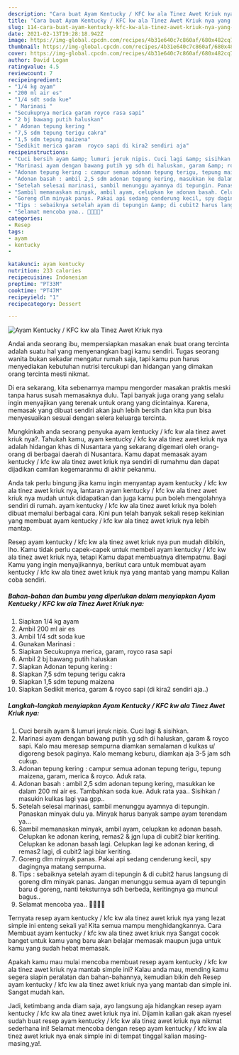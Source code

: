 ```yaml
---
description: "Cara buat Ayam Kentucky / KFC kw ala Tinez Awet Kriuk nya yang enak dan Mudah Dibuat"
title: "Cara buat Ayam Kentucky / KFC kw ala Tinez Awet Kriuk nya yang enak dan Mudah Dibuat"
slug: 114-cara-buat-ayam-kentucky-kfc-kw-ala-tinez-awet-kriuk-nya-yang-enak-dan-mudah-dibuat
date: 2021-02-13T19:28:18.942Z
image: https://img-global.cpcdn.com/recipes/4b31e640c7c860af/680x482cq70/ayam-kentucky-kfc-kw-ala-tinez-awet-kriuk-nya-foto-resep-utama.jpg
thumbnail: https://img-global.cpcdn.com/recipes/4b31e640c7c860af/680x482cq70/ayam-kentucky-kfc-kw-ala-tinez-awet-kriuk-nya-foto-resep-utama.jpg
cover: https://img-global.cpcdn.com/recipes/4b31e640c7c860af/680x482cq70/ayam-kentucky-kfc-kw-ala-tinez-awet-kriuk-nya-foto-resep-utama.jpg
author: David Logan
ratingvalue: 4.5
reviewcount: 7
recipeingredient:
- "1/4 kg ayam"
- "200 ml air es"
- "1/4 sdt soda kue"
- " Marinasi "
- "Secukupnya merica garam royco rasa sapi"
- "2 bj bawang putih haluskan"
- " Adonan tepung kering "
- "7,5 sdm tepung terigu cakra"
- "1,5 sdm tepung maizena"
- "Sedikit merica garam  royco sapi di kira2 sendiri aja"
recipeinstructions:
- "Cuci bersih ayam &amp; lumuri jeruk nipis. Cuci lagi &amp; sisihkan."
- "Marinasi ayam dengan bawang putih yg sdh di haluskan, garam &amp; royco sapi. Kalo mau meresap sempurna diamkan semalaman d kulkas u/ digoreng besok paginya. Kalo memang keburu, diamkan aja 3-5 jam sdh cukup."
- "Adonan tepung kering : campur semua adonan tepung terigu, tepung maizena, garam, merica &amp; royco. Aduk rata."
- "Adonan basah : ambil 2,5 sdm adonan tepung kering, masukkan ke dalam 200 ml air es. Tambahkan soda kue. Aduk rata yaa.. Sisihkan / masukin kulkas lagi yaa gpp.."
- "Setelah selesai marinasi, sambil menunggu ayamnya di tepungin. Panaskan minyak dulu ya. Minyak harus banyak sampe ayam terendam ya..."
- "Sambil memanaskan minyak, ambil ayam, celupkan ke adonan basah. Celupkan ke adonan kering, remas2 &amp; jgn lupa di cubit2 biar keriting. Celupkan ke adonan basah lagi. Celupkan lagi ke adonan kering, di remas2 lagi, di cubit2 lagi biar keriting."
- "Goreng dlm minyak panas. Pakai api sedang cenderung kecil, spy dagingnya matang sempurna."
- "Tips : sebaiknya setelah ayam di tepungin &amp; di cubit2 harus langsung di goreng dlm minyak panas. Jangan menunggu semua ayam di tepungin baru d goreng, nanti teksturnya sdh berbeda, keritingnya ga muncul bagus.."
- "Selamat mencoba yaa.. 👏😆😍😘"
categories:
- Resep
tags:
- ayam
- kentucky
- 

katakunci: ayam kentucky  
nutrition: 233 calories
recipecuisine: Indonesian
preptime: "PT33M"
cooktime: "PT47M"
recipeyield: "1"
recipecategory: Dessert

---
```



![Ayam Kentucky / KFC kw ala Tinez Awet Kriuk nya](https://img-global.cpcdn.com/recipes/4b31e640c7c860af/680x482cq70/ayam-kentucky-kfc-kw-ala-tinez-awet-kriuk-nya-foto-resep-utama.jpg)

Andai anda seorang ibu, mempersiapkan masakan enak buat orang tercinta adalah suatu hal yang menyenangkan bagi kamu sendiri. Tugas seorang  wanita bukan sekadar mengatur rumah saja, tapi kamu pun harus menyediakan kebutuhan nutrisi tercukupi dan hidangan yang dimakan orang tercinta mesti nikmat.

Di era  sekarang, kita sebenarnya mampu mengorder masakan praktis meski tanpa harus susah memasaknya dulu. Tapi banyak juga orang yang selalu ingin menyajikan yang terenak untuk orang yang dicintainya. Karena, memasak yang dibuat sendiri akan jauh lebih bersih dan kita pun bisa menyesuaikan sesuai dengan selera keluarga tercinta. 



Mungkinkah anda seorang penyuka ayam kentucky / kfc kw ala tinez awet kriuk nya?. Tahukah kamu, ayam kentucky / kfc kw ala tinez awet kriuk nya adalah hidangan khas di Nusantara yang sekarang digemari oleh orang-orang di berbagai daerah di Nusantara. Kamu dapat memasak ayam kentucky / kfc kw ala tinez awet kriuk nya sendiri di rumahmu dan dapat dijadikan camilan kegemaranmu di akhir pekanmu.

Anda tak perlu bingung jika kamu ingin menyantap ayam kentucky / kfc kw ala tinez awet kriuk nya, lantaran ayam kentucky / kfc kw ala tinez awet kriuk nya mudah untuk didapatkan dan juga kamu pun boleh mengolahnya sendiri di rumah. ayam kentucky / kfc kw ala tinez awet kriuk nya boleh dibuat memalui berbagai cara. Kini pun telah banyak sekali resep kekinian yang membuat ayam kentucky / kfc kw ala tinez awet kriuk nya lebih mantap.

Resep ayam kentucky / kfc kw ala tinez awet kriuk nya pun mudah dibikin, lho. Kamu tidak perlu capek-capek untuk membeli ayam kentucky / kfc kw ala tinez awet kriuk nya, tetapi Kamu dapat membuatnya ditempatmu. Bagi Kamu yang ingin menyajikannya, berikut cara untuk membuat ayam kentucky / kfc kw ala tinez awet kriuk nya yang mantab yang mampu Kalian coba sendiri.

<!--inarticleads1-->

##### Bahan-bahan dan bumbu yang diperlukan dalam menyiapkan Ayam Kentucky / KFC kw ala Tinez Awet Kriuk nya:

1. Siapkan 1/4 kg ayam
1. Ambil 200 ml air es
1. Ambil 1/4 sdt soda kue
1. Gunakan  Marinasi :
1. Siapkan Secukupnya merica, garam, royco rasa sapi
1. Ambil 2 bj bawang putih haluskan
1. Siapkan  Adonan tepung kering :
1. Siapkan 7,5 sdm tepung terigu cakra
1. Siapkan 1,5 sdm tepung maizena
1. Siapkan Sedikit merica, garam &amp; royco sapi (di kira2 sendiri aja..)




<!--inarticleads2-->

##### Langkah-langkah menyiapkan Ayam Kentucky / KFC kw ala Tinez Awet Kriuk nya:

1. Cuci bersih ayam &amp; lumuri jeruk nipis. Cuci lagi &amp; sisihkan.
1. Marinasi ayam dengan bawang putih yg sdh di haluskan, garam &amp; royco sapi. Kalo mau meresap sempurna diamkan semalaman d kulkas u/ digoreng besok paginya. Kalo memang keburu, diamkan aja 3-5 jam sdh cukup.
1. Adonan tepung kering : campur semua adonan tepung terigu, tepung maizena, garam, merica &amp; royco. Aduk rata.
1. Adonan basah : ambil 2,5 sdm adonan tepung kering, masukkan ke dalam 200 ml air es. Tambahkan soda kue. Aduk rata yaa.. Sisihkan / masukin kulkas lagi yaa gpp..
1. Setelah selesai marinasi, sambil menunggu ayamnya di tepungin. Panaskan minyak dulu ya. Minyak harus banyak sampe ayam terendam ya...
1. Sambil memanaskan minyak, ambil ayam, celupkan ke adonan basah. Celupkan ke adonan kering, remas2 &amp; jgn lupa di cubit2 biar keriting. Celupkan ke adonan basah lagi. Celupkan lagi ke adonan kering, di remas2 lagi, di cubit2 lagi biar keriting.
1. Goreng dlm minyak panas. Pakai api sedang cenderung kecil, spy dagingnya matang sempurna.
1. Tips : sebaiknya setelah ayam di tepungin &amp; di cubit2 harus langsung di goreng dlm minyak panas. Jangan menunggu semua ayam di tepungin baru d goreng, nanti teksturnya sdh berbeda, keritingnya ga muncul bagus..
1. Selamat mencoba yaa.. 👏😆😍😘




Ternyata resep ayam kentucky / kfc kw ala tinez awet kriuk nya yang lezat simple ini enteng sekali ya! Kita semua mampu menghidangkannya. Cara Membuat ayam kentucky / kfc kw ala tinez awet kriuk nya Sangat cocok banget untuk kamu yang baru akan belajar memasak maupun juga untuk kamu yang sudah hebat memasak.

Apakah kamu mau mulai mencoba membuat resep ayam kentucky / kfc kw ala tinez awet kriuk nya mantab simple ini? Kalau anda mau, mending kamu segera siapin peralatan dan bahan-bahannya, kemudian bikin deh Resep ayam kentucky / kfc kw ala tinez awet kriuk nya yang mantab dan simple ini. Sangat mudah kan. 

Jadi, ketimbang anda diam saja, ayo langsung aja hidangkan resep ayam kentucky / kfc kw ala tinez awet kriuk nya ini. Dijamin kalian gak akan nyesel sudah buat resep ayam kentucky / kfc kw ala tinez awet kriuk nya nikmat sederhana ini! Selamat mencoba dengan resep ayam kentucky / kfc kw ala tinez awet kriuk nya enak simple ini di tempat tinggal kalian masing-masing,ya!.

